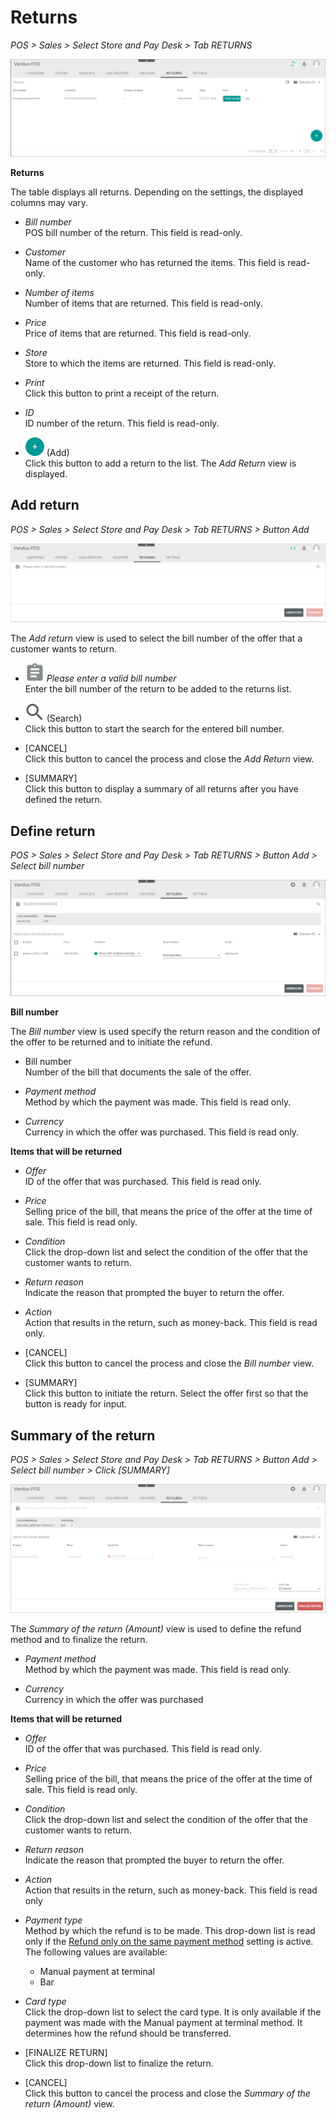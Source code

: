 # Returns

*POS > Sales > Select Store and Pay Desk > Tab RETURNS*

![Returns](../../Assets/Screenshots/POS/Sales/Retouren/Retouren.png "[Returns]")

**Returns**

The table displays all returns. Depending on the settings, the displayed columns may vary.

- *Bill number*   
    POS bill number of the return. This field is read-only.

- *Customer*   
    Name of the customer who has returned the items. This field is read-only.

- *Number of items*   
    Number of items that are returned. This field is read-only.

- *Price*   
    Price of items that are returned. This field is read-only.

- *Store*   
    Store to which the items are returned. This field is read-only.

- *Print*   
    Click this button to print a receipt of the return.

- *ID*   
    ID number of the return. This field is read-only.

- ![Add](../../Assets/Icons/Plus01.png "[Add]") (Add)   
    Click this button to add a return to the list. The *Add Return* view is displayed.

<!--- Ab hier zuende dokumentiert-->

## Add return

*POS > Sales > Select Store and Pay Desk > Tab RETURNS > Button Add*

![Add return](../../Assets/Screenshots/POS/Sales/Retouren/Add.png "[Add return]")

The *Add return* view is used to select the bill number of the offer that a customer wants to return.


- *![Clipboard](../../Assets/Icons/Clipboard.png "[Clipboard]") Please enter a valid bill number*    
    Enter the bill number of the return to be added to the returns list.

- ![Search](../../Assets/Icons/Search.png "[Search]") (Search)   
    Click this button to start the search for the entered bill number.

- [CANCEL]   
    Click this button to cancel the process and close the *Add Return* view.

- [SUMMARY]   
    Click this button to display a summary of all returns after you have defined the return.



## Define return

*POS > Sales > Select Store and Pay Desk > Tab RETURNS > Button Add > Select bill number*

![Define return](../../Assets/Screenshots/POS/Sales/Retouren/DefineReturn.png "[Define return]")

**Bill number**

The *Bill number* view is used specify the return reason and the condition of the offer to be returned and to initiate the refund.

- Bill number   
    Number of the bill that documents the sale of the offer.

- *Payment method*   
    Method by which the payment was made. This field is read only.

- *Currency*  
    Currency in which the offer was purchased. This field is read only.

**Items that will be returned**

- *Offer*   
    ID of the offer that was purchased. This field is read only.

- *Price*   
    Selling price of the bill, that means the price of the offer at the time of sale. This field is read only.

- *Condition*   
    Click the drop-down list and select the condition of the offer that the customer wants to return.

- *Return reason*     
    Indicate the reason that prompted the buyer to return the offer.

- *Action*  
    Action that results in the return, such as money-back. This field is read only.

- [CANCEL]    
    Click this button to cancel the process and close the *Bill number* view.

- [SUMMARY]   
    Click this button to initiate the return. Select the offer first so that the button is ready for input.

## Summary of the return

*POS > Sales > Select Store and Pay Desk > Tab RETURNS > Button Add > Select bill number > Click [SUMMARY]*

![Summary of the return](../../Assets/Screenshots/POS/Sales/Retouren/SummaryOFReturn.png "[Summary of the return]")

The *Summary of the return (Amount)* view is used to define the refund method and to finalize the return.

- *Payment method*   
    Method by which the payment was made. This field is read only.

- *Currency*   
    Currency in which the offer was purchased

**Items that will be returned**

- *Offer*   
    ID of the offer that was purchased. This field is read only.

- *Price*   
    Selling price of the bill, that means the price of the offer at the time of sale. This field is read only.

- *Condition*   
    Click the drop-down list and select the condition of the offer that the customer wants to return.

- *Return reason*     
    Indicate the reason that prompted the buyer to return the offer.

- *Action*  
    Action that results in the return, such as money-back. This field is read only

- *Payment type*   
    Method by which the refund is to be made. This drop-down list is read only if the [Refund only on the same payment method](../UserInterface/02a_GlobalSettings.md#refund-only-on-the-same-payment-method) setting is active.
    The following values are available:
    - Manual payment at terminal
    - Bar

- *Card type*     
    Click the drop-down list to select the card type. It is only available if the payment was made with the Manual payment at terminal method. It determines how the refund should be transferred.

- [FINALIZE RETURN]   
    Click this drop-down list to finalize the return.

- [CANCEL]    
    Click this button to cancel the process and close the *Summary of the return (Amount)* view.

